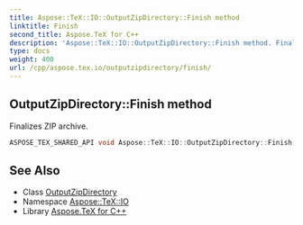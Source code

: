 ```yaml
---
title: Aspose::TeX::IO::OutputZipDirectory::Finish method
linktitle: Finish
second_title: Aspose.TeX for C++
description: 'Aspose::TeX::IO::OutputZipDirectory::Finish method. Finalizes ZIP archive in C++.'
type: docs
weight: 400
url: /cpp/aspose.tex.io/outputzipdirectory/finish/
---
```

## OutputZipDirectory::Finish method


Finalizes ZIP archive.

```cpp
ASPOSE_TEX_SHARED_API void Aspose::TeX::IO::OutputZipDirectory::Finish()
```

## See Also

* Class [OutputZipDirectory](../)
* Namespace [Aspose::TeX::IO](../../)
* Library [Aspose.TeX for C++](../../../)
